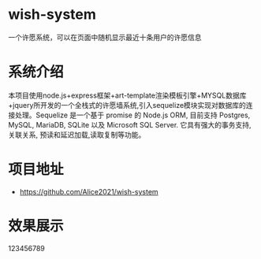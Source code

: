 # wish-system
一个许愿系统，可以在页面中随机显示最近十条用户的许愿信息
# 系统介绍
本项目使用node.js+express框架+art-template渲染模板引擎+MYSQL数据库+jquery所开发的一个全栈式的许愿墙系统,引入sequelize模块实现对数据库的连接处理。Sequelize 是一个基于 promise 的 Node.js ORM, 目前支持 Postgres, MySQL, MariaDB, SQLite 以及 Microsoft SQL Server. 它具有强大的事务支持, 关联关系, 预读和延迟加载,读取复制等功能。
# 项目地址
* <a href = "https://github.com/Alice2021/wish-system">https://github.com/Alice2021/wish-system</a>
# 效果展示
123456789
